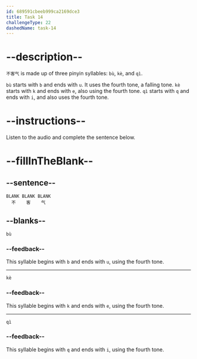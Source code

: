 ```yaml
---
id: 689591cbeeb999ca2169dce3
title: Task 14
challengeType: 22
dashedName: task-14
---
```


<!-- (Audio) B：不客气 -->

# --description--

`不客气` is made up of three pinyin syllables: `bù`, `kè`, and `qì`.

`bù` starts with `b` and ends with `u`. It uses the fourth tone, a falling tone. `kè` starts with `k` and ends with `e`, also using the fourth tone. `qì` starts with `q` and ends with `i`, and also uses the fourth tone.

# --instructions--

Listen to the audio and complete the sentence below.

# --fillInTheBlank--

## --sentence--

`BLANK BLANK BLANK`  
`  不    客    气`

## --blanks--

`bù`

### --feedback--

This syllable begins with `b` and ends with `u`, using the fourth tone.

---

`kè`

### --feedback--

This syllable begins with `k` and ends with `e`, using the fourth tone.

---

`qì`

### --feedback--

This syllable begins with `q` and ends with `i`, using the fourth tone.
